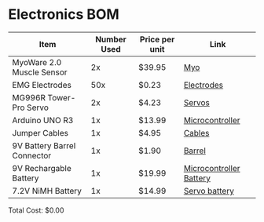 # Electronics BOM

| Item | Number Used | Price per unit | Link |
| ----------- | ----------- | ----------- | ----------- | 
| MyoWare 2.0 Muscle Sensor | 2x | $39.95 | [Myo](https://www.sparkfun.com/products/21265) |
| EMG Electrodes | 50x | $0.23 | [Electrodes](https://a.co/d/15yUQxO) |
| MG996R Tower-Pro Servo | 2x | $4.23 | [Servos](https://a.co/d/eA75cuC) |
| Arduino UNO R3 | 1x | $13.99 | [Microcontroller](https://a.co/d/ghK3QBr) |
| Jumper Cables | 1x | $4.95 | [Cables](https://www.digikey.com/en/products/detail/adafruit-industries-llc/153/7241430?gQT=1) |
| 9V Battery Barrel Connector | 1x | $1.90 | [Barrel](https://a.co/d/j2BecS4) |
| 9V Rechargable Battery | 1x | $19.99 | [Microcontroller Battery](https://a.co/d/dlQaHtz) |
| 7.2V NiMH Battery | 1x | $14.99 | [Servo battery](https://a.co/d/7g7slMD) |

Total Cost: $0.00

